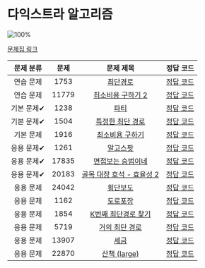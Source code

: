 # 다익스트라 알고리즘

![100%](https://progress-bar.xyz/14/?scale=14&title=progress&width=500&color=babaca&suffix=/14)

[문제집 링크](https://www.acmicpc.net/workbook/view/10433)

| 문제 분류 | 문제 | 문제 제목 | 정답 코드 |
| :--: | :--: | :--: | :--: |
| 연습 문제 | 1753 | [최단경로](https://www.acmicpc.net/problem/1753) | [정답 코드](/Users/jeongjaeyoon/Documents/GitHub/algorithm/Backkingdog/0x1D/1753.cpp) |
| 연습 문제 | 11779 | [최소비용 구하기 2](https://www.acmicpc.net/problem/11779) | [정답 코드](/Users/jeongjaeyoon/Documents/GitHub/algorithm/Backkingdog/0x1D/11779.cpp) |
| 기본 문제✔ | 1238 | [파티](https://www.acmicpc.net/problem/1238) | [정답 코드](/Users/jeongjaeyoon/Documents/GitHub/algorithm/Backkingdog/0x1D/1238.cpp) |
| 기본 문제✔ | 1504 | [특정한 최단 경로](https://www.acmicpc.net/problem/1504) | [정답 코드](/Users/jeongjaeyoon/Documents/GitHub/algorithm/Backkingdog/0x1D/1504.cpp) |
| 기본 문제 | 1916 | [최소비용 구하기](https://www.acmicpc.net/problem/1916) | [정답 코드](/Users/jeongjaeyoon/Documents/GitHub/algorithm/Backkingdog/0x1D/1916.cpp) |
| 응용 문제✔ | 1261 | [알고스팟](https://www.acmicpc.net/problem/1261) | [정답 코드](/Users/jeongjaeyoon/Documents/GitHub/algorithm/Backkingdog/0x1D/1261.cpp) |
| 응용 문제✔ | 17835 | [면접보는 승범이네](https://www.acmicpc.net/problem/17835) | [정답 코드](/Users/jeongjaeyoon/Documents/GitHub/algorithm/Backkingdog/0x1D/17835.cpp) |
| 응용 문제✔ | 20183 | [골목 대장 호석 - 효율성 2](https://www.acmicpc.net/problem/20183) | [정답 코드](/Users/jeongjaeyoon/Documents/GitHub/algorithm/Backkingdog/0x1D/20183.cpp) |
| 응용 문제 | 24042 | [횡단보도](https://www.acmicpc.net/problem/24042) | [정답 코드](/Users/jeongjaeyoon/Documents/GitHub/algorithm/Backkingdog/0x1D/24042.cpp) |
| 응용 문제 | 1162 | [도로포장](https://www.acmicpc.net/problem/1162) | [정답 코드](/Users/jeongjaeyoon/Documents/GitHub/algorithm/Backkingdog/0x1D/1162.cpp) |
| 응용 문제 | 1854 | [K번째 최단경로 찾기](https://www.acmicpc.net/problem/1854) | [정답 코드](/Users/jeongjaeyoon/Documents/GitHub/algorithm/Backkingdog/0x1D/1854.cpp) |
| 응용 문제 | 5719 | [거의 최단 경로](https://www.acmicpc.net/problem/5719) | [정답 코드](/Users/jeongjaeyoon/Documents/GitHub/algorithm/Backkingdog/0x1D/5719.cpp) |
| 응용 문제 | 13907 | [세금](https://www.acmicpc.net/problem/13907) | [정답 코드](/Users/jeongjaeyoon/Documents/GitHub/algorithm/Backkingdog/0x1D/13907.cpp) |
| 응용 문제 | 22870 | [산책 (large)](https://www.acmicpc.net/problem/22870) | [정답 코드](/Users/jeongjaeyoon/Documents/GitHub/algorithm/Backkingdog/0x1D/22870.cpp) |
